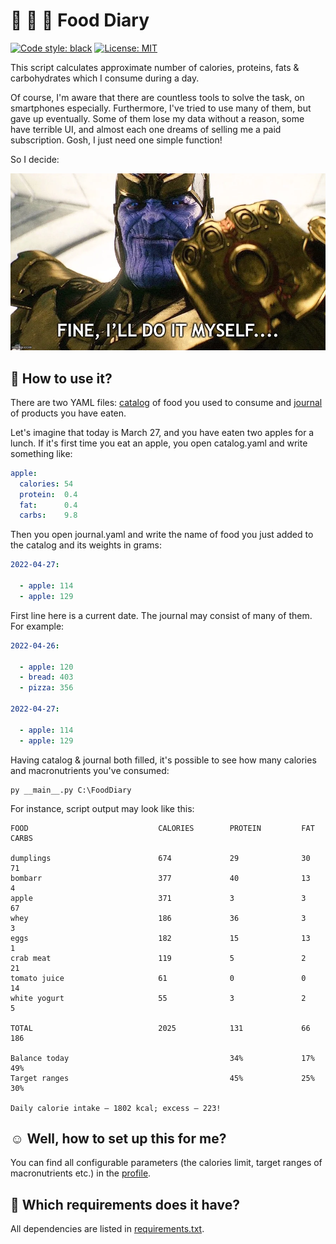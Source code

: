 # 🍞 🍏 🥩 Food Diary

[![Code style: black](https://img.shields.io/badge/code%20style-black-000000.svg)](https://github.com/psf/black) [![License: MIT](https://img.shields.io/badge/License-MIT-yellow.svg)](https://opensource.org/licenses/MIT)

This script calculates approximate number of calories, proteins, fats & carbohydrates which I consume during a day. 

Of course, I'm aware that there are countless tools to solve the task, on smartphones especially. Furthermore, I've tried to use many of them, but gave up eventually. Some of them lose my data without a reason, some have terrible UI, and almost each one dreams of selling me a paid subscription. Gosh, I just need one simple function!

So I decide:

![Fine, I'll do it myself](tanos.png)

## 🤔 How to use it? 

There are two YAML files: [catalog](data_sample/catalog.yaml) of food you used to consume and [journal](data_sample/journal.yaml) of products you have eaten.

Let's imagine that today is March 27, and you have eaten two apples for a lunch. If it's first time you eat an apple, you open catalog.yaml and write something like:  

```yaml
apple: 
  calories: 54
  protein:  0.4
  fat:      0.4
  carbs:    9.8
```

Then you open journal.yaml and write the name of food you just added to the catalog and its weights in grams:

```yaml
2022-04-27:

  - apple: 114
  - apple: 129
```

First line here is a current date. The journal may consist of many of them. For example:

```yaml
2022-04-26:
  
  - apple: 120  
  - bread: 403
  - pizza: 356

2022-04-27:

  - apple: 114
  - apple: 129
```

Having catalog & journal both filled, it's possible to see how many calories and macronutrients you've consumed:

```
py __main__.py C:\FoodDiary
```

For instance, script output may look like this:

```
FOOD                             CALORIES        PROTEIN         FAT             CARBS          

dumplings                        674             29              30              71             
bombarr                          377             40              13              4              
apple                            371             3               3               67             
whey                             186             36              3               3              
eggs                             182             15              13              1              
crab meat                        119             5               2               21             
tomato juice                     61              0               0               14             
white yogurt                     55              3               2               5              

TOTAL                            2025            131             66              186            

Balance today                                    34%             17%             49%            
Target ranges                                    45%             25%             30%            

Daily calorie intake — 1802 kcal; excess — 223!
```

## ☺ Well, how to set up this for me?

You can find all configurable parameters (the calories limit, target ranges of macronutrients etc.) in the [profile](data_sample/profile.yaml).  

## 🧐 Which requirements does it have?

All dependencies are listed in [requirements.txt](requirements.txt).